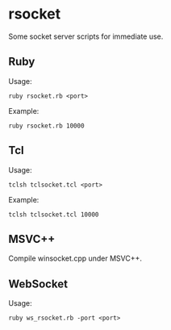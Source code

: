rsocket
=======
Some socket server scripts for immediate use.

Ruby
-----
  Usage:
  
    ruby rsocket.rb <port>
  
  Example:
  
    ruby rsocket.rb 10000




Tcl
----
  Usage:

    tclsh tclsocket.tcl <port>

  Example:
  
    tclsh tclsocket.tcl 10000

MSVC++
-------
  
  Compile winsocket.cpp under MSVC++. 
  


WebSocket
---------
  Usage:

    ruby ws_rsocket.rb -port <port>


